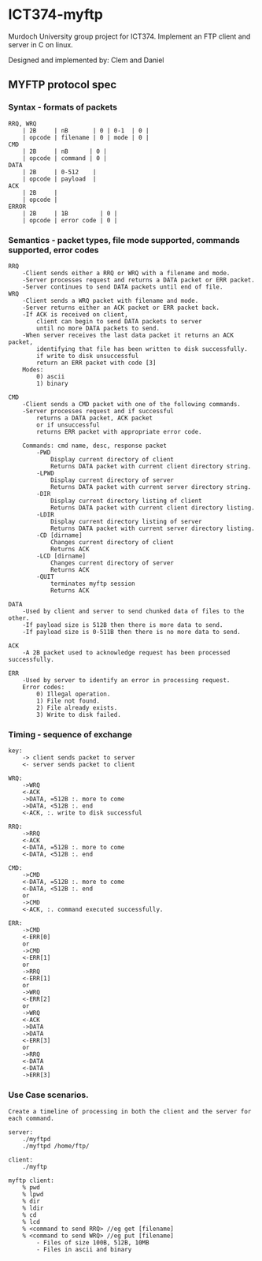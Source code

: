 # ICT374-myftp
Murdoch University group project for ICT374. Implement an FTP client and server in C on linux.

Designed and implemented by:
Clem and Daniel


## MYFTP protocol spec

### Syntax - formats of packets

	RRQ, WRQ
		| 2B     | nB       | 0 | 0-1  | 0 |
		| opcode | filename | 0 | mode | 0 |
	CMD
		| 2B     | nB      | 0 |
		| opcode | command | 0 |
	DATA
		| 2B     | 0-512    |
		| opcode | payload  |
	ACK
		| 2B     |
		| opcode |
	ERROR
		| 2B     | 1B         | 0 |
		| opcode | error code | 0 |


### Semantics - packet types, file mode supported, commands supported, error codes

	RRQ
		-Client sends either a RRQ or WRQ with a filename and mode.
		-Server processes request and returns a DATA packet or ERR packet.
		-Server continues to send DATA packets until end of file.
	WRQ
		-Client sends a WRQ packet with filename and mode.
		-Server returns either an ACK packet or ERR packet back.
		-If ACK is received on client,
			client can begin to send DATA packets to server
			until no more DATA packets to send.
		-When server receives the last data packet it returns an ACK packet,
			identifying that file has been written to disk successfully.
			if write to disk unsuccessful
			return an ERR packet with code [3]
		Modes:
			0) ascii
			1) binary

	CMD
		-Client sends a CMD packet with one of the following commands.
		-Server processes request and if successful
			returns a DATA packet, ACK packet
			or if unsuccessful
			returns ERR packet with appropriate error code.

		Commands: cmd name, desc, response packet
			-PWD
				Display current directory of client
				Returns DATA packet with current client directory string.
			-LPWD
				Display current directory of server
				Returns DATA packet with current server directory string.
			-DIR
				Display current directory listing of client
				Returns DATA packet with current client directory listing.
			-LDIR
				Display current directory listing of server
				Returns DATA packet with current server directory listing.
			-CD [dirname]
				Changes current directory of client
				Returns ACK
			-LCD [dirname]
				Changes current directory of server
				Returns ACK
			-QUIT
				terminates myftp session
				Returns ACK

	DATA
		-Used by client and server to send chunked data of files to the other.
		-If payload size is 512B then there is more data to send.
		-If payload size is 0-511B then there is no more data to send.

	ACK
		-A 2B packet used to acknowledge request has been processed successfully.

	ERR
		-Used by server to identify an error in processing request.
		Error codes:
			0) Illegal operation.
			1) File not found.
			2) File already exists.
			3) Write to disk failed.

### Timing - sequence of exchange

	key:
		-> client sends packet to server
		<- server sends packet to client

	WRQ:
		->WRQ
		<-ACK
		->DATA, =512B :. more to come
		->DATA, <512B :. end
		<-ACK, :. write to disk successful

	RRQ:
		->RRQ
		<-ACK
		<-DATA, =512B :. more to come
		<-DATA, <512B :. end

	CMD:
		->CMD
		<-DATA, =512B :. more to come
		<-DATA, <512B :. end
		or
		->CMD
		<-ACK, :. command executed successfully.

	ERR:
		->CMD
		<-ERR[0]
		or
		->CMD
		<-ERR[1]
		or
		->RRQ
		<-ERR[1]
		or
		->WRQ
		<-ERR[2]
		or
		->WRQ
		<-ACK
		->DATA
		->DATA
		<-ERR[3]
		or
		->RRQ
		<-DATA
		<-DATA
		->ERR[3]



### Use Case scenarios.

	Create a timeline of processing in both the client and the server for each command.

	server:
		./myftpd
		./myftpd /home/ftp/

	client:
		./myftp

	myftp client:
		% pwd
		% lpwd
		% dir
		% ldir
		% cd
		% lcd
		% <command to send RRQ> //eg get [filename]
		% <command to send WRQ> //eg put [filename]
			- Files of size 100B, 512B, 10MB
			- Files in ascii and binary



